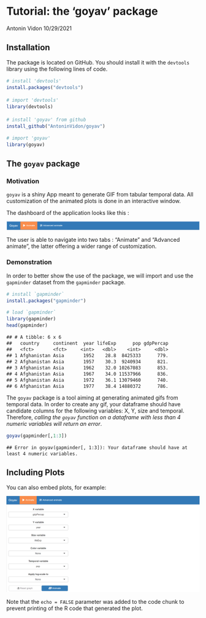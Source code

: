 Tutorial: the ‘goyav’ package
================
Antonin Vidon
10/29/2021

## Installation

The package is located on GitHub. You should install it with the
`devtools` library using the following lines of code.

``` r
# install 'devtools'
install.packages("devtools")

# import 'devtools'
library(devtools)

# install 'goyav' from github
install_github("AntoninVidon/goyav")
```

``` r
# import 'goyav'
library(goyav)
```

## The `goyav` package

### Motivation

`goyav` is a shiny App meant to generate GIF from tabular temporal data.
All customization of the animated plots is done in an interactive
window.

The dashboard of the application looks like this :

![](README/dashboard.PNG)<!-- -->

The user is able to navigate into two tabs : “Animate” and “Advanced
animate”, the latter offering a wider range of customization.

### Demonstration

In order to better show the use of the package, we will import and use
the `gapminder` dataset from the `gapminder` package.

``` r
# install `gapminder`
install.packages("gapminder")
```

``` r
# load `gapminder`
library(gapminder)
head(gapminder)
```

    ## # A tibble: 6 x 6
    ##   country     continent  year lifeExp      pop gdpPercap
    ##   <fct>       <fct>     <int>   <dbl>    <int>     <dbl>
    ## 1 Afghanistan Asia       1952    28.8  8425333      779.
    ## 2 Afghanistan Asia       1957    30.3  9240934      821.
    ## 3 Afghanistan Asia       1962    32.0 10267083      853.
    ## 4 Afghanistan Asia       1967    34.0 11537966      836.
    ## 5 Afghanistan Asia       1972    36.1 13079460      740.
    ## 6 Afghanistan Asia       1977    38.4 14880372      786.

The `goyav` package is a tool aiming at generating animated gifs from
temporal data. In order to create any gif, your dataframe should have
candidate columns for the following variables: X, Y, size and temporal.
Therefore, *calling the `goyav` function on a dataframe with less than 4
numeric variables will return an error*.

``` r
goyav(gapminder[,1:3])
```

    ## Error in goyav(gapminder[, 1:3]): Your dataframe should have at least 4 numeric variables.

## Including Plots

You can also embed plots, for example:

![](README/Animation2.gif)<!-- -->

Note that the `echo = FALSE` parameter was added to the code chunk to
prevent printing of the R code that generated the plot.
